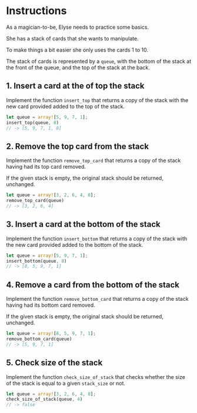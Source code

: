 # Instructions

As a magician-to-be, Elyse needs to practice some basics.

She has a stack of cards that she wants to manipulate.

To make things a bit easier she only uses the cards 1 to 10.

The stack of cards is represented by a `queue`, with the bottom of the stack at the front of the queue, and the top of the stack at the back.

## 1. Insert a card at the of top the stack

Implement the function `insert_top` that returns a copy of the stack with the new card provided added to the top of the stack.

```rust
let queue = array![5, 9, 7, 1];
insert_top(queue, 8)
// -> [5, 9, 7, 1, 8]
```

## 2. Remove the top card from the stack

Implement the function `remove_top_card` that returns a copy of the stack having had its top card removed.

If the given stack is empty, the original stack should be returned, unchanged.

```rust
let queue = array![3, 2, 6, 4, 8];
remove_top_card(queue)
// -> [3, 2, 6, 4]
```

## 3. Insert a card at the bottom of the stack

Implement the function `insert_bottom` that returns a copy of the stack with the new card provided added to the bottom of the stack.

```rust
let queue = array![5, 9, 7, 1];
insert_bottom(queue, 8)
// -> [8, 5, 9, 7, 1]
```

## 4. Remove a card from the bottom of the stack

Implement the function `remove_bottom_card` that returns a copy of the stack having had its bottom card removed.

If the given stack is empty, the original stack should be returned, unchanged.

```rust
let queue = array![8, 5, 9, 7, 1];
remove_bottom_card(queue)
// -> [5, 9, 7, 1]
```

## 5. Check size of the stack

Implement the function `check_size_of_stack` that checks whether the size of the stack is equal to a given `stack_size` or not.

```rust
let queue = array![3, 2, 6, 4, 8];
check_size_of_stack(queue, 4)
// -> false
```

